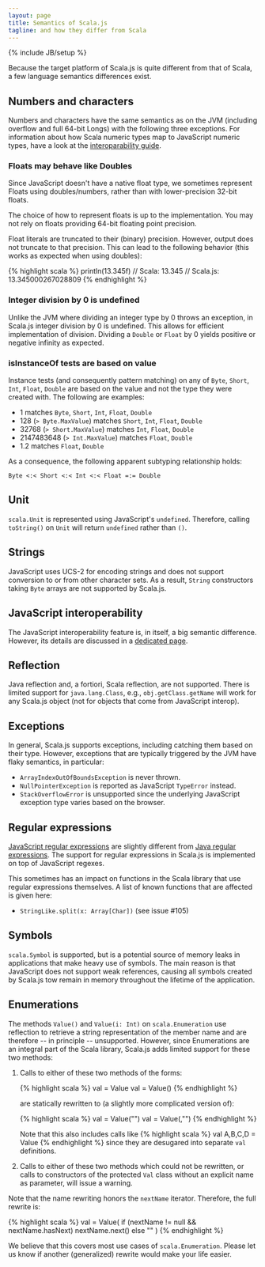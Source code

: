 ```yaml
---
layout: page
title: Semantics of Scala.js
tagline: and how they differ from Scala
---
```

{% include JB/setup %}

Because the target platform of Scala.js is quite different from that of Scala,
a few language semantics differences exist.

## Numbers and characters

Numbers and characters have the same semantics as on the JVM
(including overflow and full 64-bit Longs) with the following three
exceptions. For information about how Scala numeric types map to
JavaScript numeric types, have a look at the
[interoparability guide](./js-interoperability.html).

### Floats may behave like Doubles
Since JavaScript doesn't have a native float type, we sometimes represent Floats
using doubles/numbers, rather than with lower-precision 32-bit floats.

The choice of how to represent floats is up to the implementation. You may not rely on floats providing 64-bit floating point precision.

Float literals are truncated to their (binary)
precision. However, output does not truncate to that precision. This
can lead to the following behavior (this works as expected when using
doubles):

{% highlight scala %}
println(13.345f)
// Scala:    13.345
// Scala.js: 13.345000267028809
{% endhighlight %}

### Integer division by 0 is undefined
Unlike the JVM where dividing an integer type by 0 throws an
exception, in Scala.js integer division by 0 is undefined.
This allows for efficient implementation of division. Dividing a
`Double` or `Float` by 0 yields positive or negative infinity as
expected.

### isInstanceOf tests are based on value
Instance tests (and consequently pattern matching) on any of `Byte`,
`Short`, `Int`, `Float`, `Double` are based on the value and not the
type they were created with. The following are examples:

- 1 matches `Byte`, `Short`, `Int`, `Float`, `Double`
- 128 (`> Byte.MaxValue`) matches `Short`, `Int`, `Float`, `Double`
- 32768 (`> Short.MaxValue`) matches `Int`, `Float`, `Double`
- 2147483648 (`> Int.MaxValue`) matches `Float`, `Double`
- 1.2 matches `Float`, `Double`
        
As a consequence, the following apparent subtyping relationship holds:

    Byte <:< Short <:< Int <:< Float =:= Double
    
## Unit
`scala.Unit` is represented using JavaScript's `undefined`. Therefore,
calling `toString()` on `Unit` will return `undefined` rather than
`()`.

## Strings

JavaScript uses UCS-2 for encoding strings and does not support
conversion to or from other character sets. As a result, `String`
constructors taking `Byte` arrays are not supported by Scala.js.

## JavaScript interoperability

The JavaScript interoperability feature is, in itself, a big semantic
difference. However, its details are discussed in a
[dedicated page](./js-interoperability.html).

## Reflection

Java reflection and, a fortiori, Scala reflection, are not supported. There is
limited support for `java.lang.Class`, e.g., `obj.getClass.getName` will work
for any Scala.js object (not for objects that come from JavaScript interop).

## Exceptions

In general, Scala.js supports exceptions, including catching them based on their
type. However, exceptions that are typically triggered by the JVM have flaky
semantics, in particular:

- `ArrayIndexOutOfBoundsException` is never thrown.
- `NullPointerException` is reported as JavaScript `TypeError` instead.
- `StackOverflowError` is unsupported since the underlying JavaScript exception
  type varies based on the browser.

## Regular expressions

[JavaScript regular expressions](http://developer.mozilla.org/en/docs/Core_JavaScript_1.5_Guide:Regular_Expressions)
are slightly different from
[Java regular expressions](http://docs.oracle.com/javase/6/docs/api/java/util/regex/Pattern.html).
The support for regular expressions in Scala.js is implemented on top of
JavaScript regexes.

This sometimes has an impact on functions in the Scala library that
use regular expressions themselves. A list of known functions that are
affected is given here:

- `StringLike.split(x: Array[Char])` (see issue #105)

## Symbols

`scala.Symbol` is supported, but is a potential source of memory leaks
in applications that make heavy use of symbols. The main reason is that
JavaScript does not support weak references, causing all symbols created
by Scala.js tow remain in memory throughout the lifetime of the application.

## Enumerations

The methods `Value()` and `Value(i: Int)` on `scala.Enumeration` use
reflection to retrieve a string representation of the member name and
are therefore -- in principle -- unsupported. However, since
Enumerations are an integral part of the Scala library, Scala.js adds
limited support for these two methods:

<ol>
<li>Calls to either of these two methods of the forms:

{% highlight scala %}
val <ident> = Value
val <ident> = Value(<num>)
{% endhighlight %}

are statically rewritten to (a slightly more complicated version of):

{% highlight scala %}
val <ident> = Value("<ident>")
val <ident> = Value(<num>,"<ident>")
{% endhighlight %}

Note that this also includes calls like
{% highlight scala %}
val A,B,C,D = Value
{% endhighlight %}
since they are desugared into separate <code>val</code> definitions.
</li>
<li>Calls to either of these two methods which could not be rewritten,
or calls to constructors of the protected <code>Val</code> class without an
explicit name as parameter, will issue a warning.</li>
</ol>

Note that the name rewriting honors the `nextName`
iterator. Therefore, the full rewrite is:

{% highlight scala %}
val <ident> = Value(
  if (nextName != null && nextName.hasNext)
    nextName.next()
  else
    "<ident>"
)
{% endhighlight %}

We believe that this covers most use cases of
`scala.Enumeration`. Please let us know if another (generalized)
rewrite would make your life easier.
